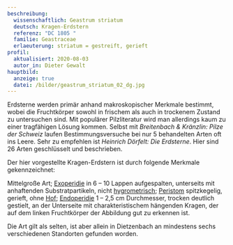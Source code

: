 ```yaml
---
beschreibung:
  wissenschaftlich: Geastrum striatum
  deutsch: Kragen-Erdstern
  referenz: "DC 1805 "
  familie: Geastraceae
  erlaeuterung: striatum = gestreift, gerieft
profil:
  aktualisiert: 2020-08-03
  autor_in: Dieter Gewalt
hauptbild:
  anzeige: true
  datei: /bilder/geastrum_striatum_02_dg.jpg
---
```

Erdsterne werden primär anhand makroskopischer Merkmale bestimmt, wobei die Fruchtkörper sowohl in frischem als auch in trockenem Zustand zu untersuchen sind. Mit populärer Pilzliteratur wird man allerdings kaum zu einer tragfähigen Lösung kommen. Selbst mit *Breitenbach & Kränzlin: Pilze der Schweiz* laufen Bestimmungsversuche bei nur 5 behandelten Arten oft ins Leere. Sehr zu empfehlen ist *Heinrich Dörfelt: Die Erdsterne*. Hier sind 26 Arten geschlüsselt und beschrieben.

Der hier vorgestellte Kragen-Erdstern ist durch folgende Merkmale gekennzeichnet:

Mittelgroße Art; [Exoperidie](Exoperidie "Glossar") in 6 – 10 Lappen aufgespalten, unterseits mit anhaftenden Substratpartikeln, nicht [hygrometrisch](hygrometrisch "Glossar"); [Peristom](Peristom "Glossar") spitzkegelig, gerieft, ohne [Hof](Hof "Glossar"); [Endoperidie](Endoperidie "Glossar") 1 – 2,5 cm Durchmesser, trocken deutlich gestielt, an der Unterseite mit charakteristischem hängenden Kragen, der auf dem linken Fruchtkörper der Abbildung gut zu erkennen ist.

Die Art gilt als selten, ist aber allein in Dietzenbach an mindestens sechs verschiedenen Standorten gefunden worden.